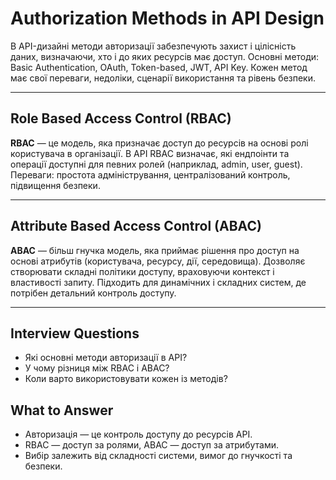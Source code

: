 # Authorization Methods in API Design

В API-дизайні методи авторизації забезпечують захист і цілісність даних, визначаючи, хто і до яких ресурсів має доступ.
Основні методи: Basic Authentication, OAuth, Token-based, JWT, API Key.
Кожен метод має свої переваги, недоліки, сценарії використання та рівень безпеки.

---

## Role Based Access Control (RBAC)

**RBAC** — це модель, яка призначає доступ до ресурсів на основі ролі користувача в організації.
В API RBAC визначає, які ендпоінти та операції доступні для певних ролей (наприклад, admin, user, guest).
Переваги: простота адміністрування, централізований контроль, підвищення безпеки.

---

## Attribute Based Access Control (ABAC)

**ABAC** — більш гнучка модель, яка приймає рішення про доступ на основі атрибутів (користувача, ресурсу, дії, середовища).
Дозволяє створювати складні політики доступу, враховуючи контекст і властивості запиту.
Підходить для динамічних і складних систем, де потрібен детальний контроль доступу.

---

## Interview Questions

- Які основні методи авторизації в API?
- У чому різниця між RBAC і ABAC?
- Коли варто використовувати кожен із методів?

## What to Answer

- Авторизація — це контроль доступу до ресурсів API.
- RBAC — доступ за ролями, ABAC — доступ за атрибутами.
- Вибір залежить від складності системи, вимог до гнучкості та безпеки.
